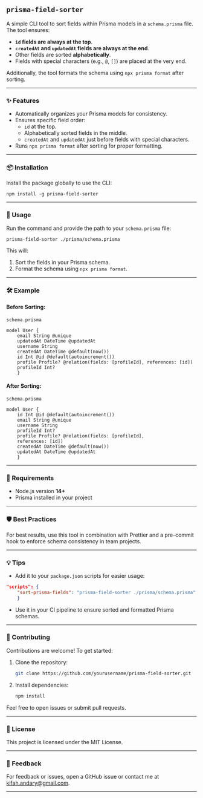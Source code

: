 ## `prisma-field-sorter`

A simple CLI tool to sort fields within Prisma models in a `schema.prisma` file.
The tool ensures:

- **`id` fields are always at the top**.
- **`createdAt` and `updatedAt` fields are always at the end**.
- Other fields are sorted **alphabetically**.
- Fields with special characters (e.g., `@`, `[]`) are placed at the very end.

Additionally, the tool formats the schema using `npx prisma format` after
sorting.

---

### ✨ Features

- Automatically organizes your Prisma models for consistency.
- Ensures specific field order:
  - `id` at the top.
  - Alphabetically sorted fields in the middle.
  - `createdAt` and `updatedAt` just before fields with special characters.
- Runs `npx prisma format` after sorting for proper formatting.

---

### 📦 Installation

Install the package globally to use the CLI:

`npm install -g prisma-field-sorter`

---

### 🚀 Usage

Run the command and provide the path to your `schema.prisma` file:

`prisma-field-sorter ./prisma/schema.prisma`

This will:

1.  Sort the fields in your Prisma schema.
2.  Format the schema using `npx prisma format`.

---

### 🛠 Example

#### Before Sorting:

`schema.prisma`

```
model User {
    email String @unique
    updatedAt DateTime @updatedAt
    username String
    createdAt DateTime @default(now())
    id Int @id @default(autoincrement())
    profile Profile? @relation(fields: [profileId], references: [id])
    profileId Int?
    }
```

#### After Sorting:

`schema.prisma`

```
model User {
    id Int @id @default(autoincrement())
    email String @unique
    username String
    profileId Int?
    profile Profile? @relation(fields: [profileId],
    references: [id])
    createdAt DateTime @default(now())
    updatedAt DateTime @updatedAt
    }
```

---

### 🧰 Requirements

- Node.js version **14+**
- Prisma installed in your project

---

### 🛡 Best Practices

For best results, use this tool in combination with Prettier and a pre-commit
hook to enforce schema consistency in team projects.

---

### 💡 Tips

- Add it to your `package.json` scripts for easier usage:

```json
"scripts": {
    "sort-prisma-fields": "prisma-field-sorter ./prisma/schema.prisma"
    }
```

- Use it in your CI pipeline to ensure sorted and formatted Prisma schemas.

---

### 🤝 Contributing

Contributions are welcome! To get started:

1.  Clone the repository:

    ```bash
    git clone https://github.com/yourusername/prisma-field-sorter.git
    ```

2.  Install dependencies:

    ```bash
    npm install
    ```

Feel free to open issues or submit pull requests.

---

### 📝 License

This project is licensed under the MIT License.

---

### 💬 Feedback

For feedback or issues, open a GitHub issue or contact me at
[kifah.andary@gmail.com](mailto:kifah.andary@gmail.com).

---
